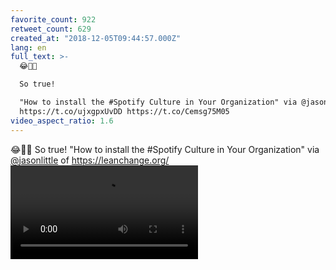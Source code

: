 ```yaml
---
favorite_count: 922
retweet_count: 629
created_at: "2018-12-05T09:44:57.000Z"
lang: en
full_text: >-
  😂🤣🤘

  So true!

  "How to install the #Spotify Culture in Your Organization" via @jasonlittle of
  https://t.co/ujxgpxUvDD https://t.co/Cemsg75M05
video_aspect_ratio: 1.6
---
```


😂🤣🤘 So true! "How to install the #Spotify Culture in Your Organization" via
[@jasonlittle](https://twitter.com/jasonlittle) of <https://leanchange.org/>
![Embedded Video](../media/twitter/1070252678004072448-ia_kckYCaT8U6qp9.mp4)
